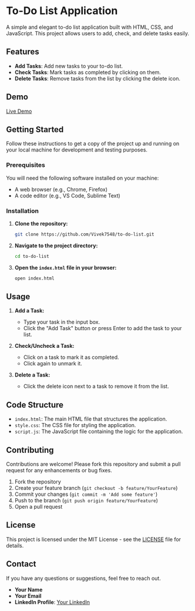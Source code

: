 # To-Do List Application

A simple and elegant to-do list application built with HTML, CSS, and JavaScript. This project allows users to add, check, and delete tasks easily.

## Features

- **Add Tasks**: Add new tasks to your to-do list.
- **Check Tasks**: Mark tasks as completed by clicking on them.
- **Delete Tasks**: Remove tasks from the list by clicking the delete icon.



## Demo

[Live Demo](https://your-demo-link.com)

## Getting Started

Follow these instructions to get a copy of the project up and running on your local machine for development and testing purposes.

### Prerequisites

You will need the following software installed on your machine:

- A web browser (e.g., Chrome, Firefox)
- A code editor (e.g., VS Code, Sublime Text)

### Installation

1. **Clone the repository:**
    ```bash
    git clone https://github.com/Vivek7548/to-do-list.git
    ```

2. **Navigate to the project directory:**
    ```bash
    cd to-do-list
    ```

3. **Open the `index.html` file in your browser:**
    ```bash
    open index.html
    ```

## Usage

1. **Add a Task:**
   - Type your task in the input box.
   - Click the "Add Task" button or press Enter to add the task to your list.

2. **Check/Uncheck a Task:**
   - Click on a task to mark it as completed.
   - Click again to unmark it.

3. **Delete a Task:**
   - Click the delete icon next to a task to remove it from the list.

## Code Structure

- `index.html`: The main HTML file that structures the application.
- `style.css`: The CSS file for styling the application.
- `script.js`: The JavaScript file containing the logic for the application.

## Contributing

Contributions are welcome! Please fork this repository and submit a pull request for any enhancements or bug fixes.

1. Fork the repository
2. Create your feature branch (`git checkout -b feature/YourFeature`)
3. Commit your changes (`git commit -m 'Add some feature'`)
4. Push to the branch (`git push origin feature/YourFeature`)
5. Open a pull request

## License

This project is licensed under the MIT License - see the [LICENSE](LICENSE) file for details.

## Contact

If you have any questions or suggestions, feel free to reach out.

- **Your Name**
- **Your Email**
- **LinkedIn Profile**: [Your LinkedIn](https://linkedin.com/in/your-profile)

